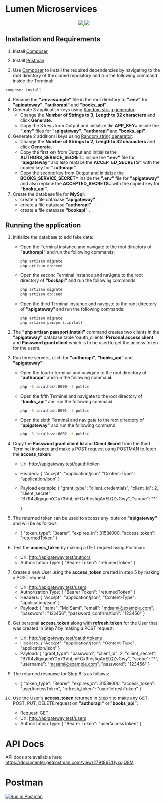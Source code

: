 # Lumen Microservices
<p align="center">
  <a href="https://lumen.laravel.com/" alt="Built with: Lumen v8.3.4">
    <img src="https://badgen.net/badge/Built%20with/Lumenv8.3.4)/F4645F" />
  </a>
  <a href="https://www.php.net/downloads.php" alt="Powered by: PHP v8.0">
    <img src="https://badgen.net/badge/Powered%20by/PHPv8.0/8892BF" />
  </a>
</p>

## Installation and Requirements
1.  Install [Composer](https://getcomposer.org/download/)
2.  Install [Postman](https://www.postman.com/downloads/)
    
3.  Use [Composer](https://getcomposer.org/download/) to install the required dependencies by navigating to the root directory of the cloned repository and run the following command inside the Terminal:
```bash
composer install
``` 
4.  Rename the **".env.example"** file in the root directory to **".env"** for **"apigateway"**, **"authorapi"** and **"books_api"**.
5.  Generate 3 application keys using [Random string generator](http://www.unit-conversion.info/texttools/random-string-generator/):
    -   Change the **Number of Strings to 3**, **Length to 32 characters** and click **Generate**. 
    -   Copy the 3 keys from Output and initialize the **APP_KEY=** inside the **".env"** files for **"apigateway"**, **"authorapi"** and **"books_api"**.
6. Generate 2 additional keys using [Random string generator](http://www.unit-conversion.info/texttools/random-string-generator/):
    -   Change the **Number of Strings to 2**, **Length to 32 characters** and click **Generate**.
    -   Copy the first key from Output and initialize the **AUTHORS_SERVICE_SECRET=** inside the **".env"** file for **"apigateway"** and also replace the **ACCEPTED_SECRETS=** with the copied key for **"authorapi"**.
    -   Copy the second key from Output and initialize the **BOOKS_SERVICE_SECRET=** inside the **".env"** file for **"apigateway"** and also replace the **ACCEPTED_SECRETS=** with the copied key for **"books_api"**.
11. Create the database file for **MySql**: 
    -   create a file database  **"apigateway"** .
    -   create a file database   **"authorapi"** .
    -  create a file database   **"bookapi"** .

## Running the application
1.  Initialize the database to add fake data:
    -   Open the Terminal instance and navigate to the root directory of **"authorapi"** and run the following commands:
        ```bash
        php artisan migrate
        php artisan db:seed
        ```
    -   Open the second Terminal instance and navigate to the root directory of **"bookapi"** and run the following commands:
        ```bash
        php artisan migrate
        php artisan db:seed
        ```  
    -   Open the third Terminal instance and navigate to the root directory of **"apigateway"** and run the following commands:
        ```bash
        php artisan migrate
        php artisan passport:install
        ``` 
2.  The **"php artisan passport:install"** command creates two clients in the **"apigateway"** database table 'oauth_clients' **Personal access client** and **Password grant client** which is to be used to get the access token for the users.
3.  Run three servers, each for **"authorapi"**, **"books_api"** and **"apigateway"**:
    -   Open the fourth Terminal and navigate to the root directory of **"authorapi"** and run the following command:
        ```bash
        php -S localhost:8000 -t public
        ``` 
    -   Open the fifth Terminal and navigate to the root directory of **"books_api"** and run the following command:
        ```bash
        php -S localhost:8001 -t public
        ```
    -   Open the sixth Terminal and navigate to the root directory of **"apigateway"** and run the following command:
        ```bash
        php -S localhost:8002 -t public


        ```


4.  Copy the **Password grant client Id** and **Client Secret** from the third Terminal 
instance and make a POST request using POSTMAN to fetch the **access_token**:

    -   Url: http://apigateway.test/oauth/token
					
    -   Headers:
        {
            "Accept": "application/json"
            "Content-Type": "application/json"
        }
    -   Payload example:
        {
            "grant_type": "client_credentials",
            "client_id": 2,
            "client_secret": "B7K4zIlqygcmYOp73VhLmFGx9fcs5gAVELQZvGwy",
            "scope": "*"
            
        }
5.  The returned token can be used to access any route on **"apigateway"** and will be as follows: 
    -   {
            "token_type": "Bearer",
            "expires_in": 31536000,
            "access_token": "returnedToken"
        }
6. Test the **access_token** by making a GET request using Postman:
    -   Url: http://apigateway.test/authors
    -   Authorization Type:
        {
            "Bearer Token": "returnedToken"
        }
7.  Create a new User using the **access_token** created in step 5 by making a POST request: 					
    -   Url: http://apigateway.test/users
    -   Authorization Type:
        {
            "Bearer Token": "returnedToken"
        }
    -   Headers:
        {
            "Accept": "application/json",
            "Content-Type": "application/json"
        }
    -   Payload:
        {
            "name": "Md Sami",
            "email": "mdsami@example.com",
            "password": "123456",
            "password_confirmation": "123456"
        }
8.  Get personal **access_token** along with **refresh_token** for the User that was created in Step 7 by making a POST request:
    -   Url: http://apigateway.test/oauth/tokens
    -   Headers:
        {
            "Accept": "application/json",
            "Content-Type": "application/json"
        }
    -   Payload:
        {
            "grant_type": "password",
            "client_id": 2,
            "client_secret": "B7K4zIlqygcmYOp73VhLmFGx9fcs5gAVELQZvGwy",
            "scope": "*",
            "username": "mdsami@example.com",
            "password": "123456"
        }    
9.  The returned response for Step 8 is as follows:
    -   {
            "token_type": "Bearer",
            "expires_in": 31536000,
            "access_token": "userAccessToken",
            "refresh_token": "userRefreshToken"
        }
10. Use the User's **access_token** returned in Step 9 to make any GET, POST, PUT, DELETE request on **"authorapi"** or **"books_api"**: 
    -   Request: GET
    -   Url: http://apigateway.test/users
    -   Authorization Type:
        {
            "Bearer Token": "userAccessToken"
        }


# API Docs

API docs are available here: https://documenter.getpostman.com/view/2791867/UyxojQ8M

# Postman 

[![Run in Postman](https://run.pstmn.io/button.svg)](https://www.getpostman.com/collections/45f9877d204f6c9cca3c=)

